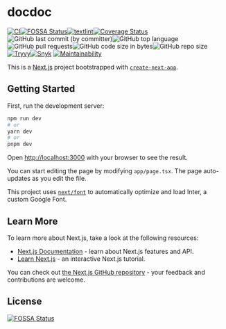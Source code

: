 # docdoc

<!-- textlint-disable ja-technical-writing/sentence-length -->

[![CI](https://github.com/susumutomita/docdoc/actions/workflows/ci.yml/badge.svg?branch=main)](https://github.com/susumutomita/docdoc/actions/workflows/ci.yml)[![FOSSA Status](https://app.fossa.com/api/projects/git%2Bgithub.com%2Fsusumutomita%2Fdocdoc.svg?type=shield)](https://app.fossa.com/projects/git%2Bgithub.com%2Fsusumutomita%2Fdocdoc?ref=badge_shield)[![textlint](https://github.com/susumutomita/docdoc/actions/workflows/textlint.yml/badge.svg?branch=main)](https://github.com/susumutomita/docdoc/actions/workflows/textlint.yml)[![Coverage Status](https://coveralls.io/repos/github/susumutomita/docdoc/badge.svg?branch=main)](https://coveralls.io/github/susumutomita/docdoc?branch=main)![GitHub last commit (by committer)](https://img.shields.io/github/last-commit/susumutomita/docdoc)![GitHub top language](https://img.shields.io/github/languages/top/susumutomita/docdoc)![GitHub pull requests](https://img.shields.io/github/issues-pr/susumutomita/docdoc)![GitHub code size in bytes](https://img.shields.io/github/languages/code-size/susumutomita/docdoc)![GitHub repo size](https://img.shields.io/github/repo-size/susumutomita/docdoc)[![Tryvy](https://github.com/susumutomita/docdoc/actions/workflows/tryvy.yml/badge.svg?branch=main)](https://github.com/susumutomita/docdoc/actions/workflows/tryvy.yml)[![Snyk](https://github.com/susumutomita/docdoc/actions/workflows/snyk.yml/badge.svg)](https://github.com/susumutomita/docdoc/actions/workflows/snyk.yml)
[![Maintainability](https://api.codeclimate.com/v1/badges/947cdef68b8224d23860/maintainability)](https://codeclimate.com/github/susumutomita/docdoc/maintainability)

<!-- textlint-enable -->

This is a [Next.js](https://nextjs.org/) project bootstrapped with [`create-next-app`](https://github.com/vercel/next.js/tree/canary/packages/create-next-app).

## Getting Started

First, run the development server:

```bash
npm run dev
# or
yarn dev
# or
pnpm dev
```

Open [http://localhost:3000](http://localhost:3000) with your browser to see the result.

You can start editing the page by modifying `app/page.tsx`. The page auto-updates as you edit the file.

This project uses [`next/font`](https://nextjs.org/docs/basic-features/font-optimization) to automatically optimize and load Inter, a custom Google Font.

## Learn More

To learn more about Next.js, take a look at the following resources:

- [Next.js Documentation](https://nextjs.org/docs) - learn about Next.js features and API.
- [Learn Next.js](https://nextjs.org/learn) - an interactive Next.js tutorial.

You can check out [the Next.js GitHub repository](https://github.com/vercel/next.js/) - your feedback and contributions are welcome.

## License

[![FOSSA Status](https://app.fossa.com/api/projects/git%2Bgithub.com%2Fsusumutomita%2Fdocdoc.svg?type=large)](https://app.fossa.com/projects/git%2Bgithub.com%2Fsusumutomita%2Fdocdoc?ref=badge_large)
